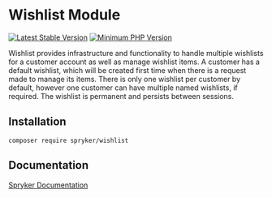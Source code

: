 # Wishlist Module
[![Latest Stable Version](https://poser.pugx.org/spryker/wishlist/v/stable.svg)](https://packagist.org/packages/spryker/wishlist)
[![Minimum PHP Version](https://img.shields.io/badge/php-%3E%3D%208.3-8892BF.svg)](https://php.net/)

Wishlist provides infrastructure and functionality to handle multiple wishlists for a customer account as well as manage wishlist items. A customer has a default wishlist, which will be created first time when there is a request made to manage its items. There is only one wishlist per customer by default, however one customer can have multiple named wishlists, if required. The wishlist is permanent and persists between sessions.

## Installation

```
composer require spryker/wishlist
```

## Documentation

[Spryker Documentation](https://docs.spryker.com)
